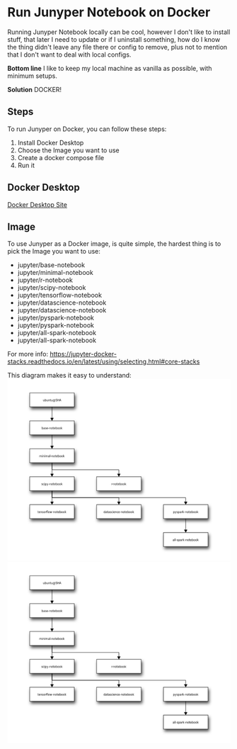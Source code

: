 # Run Junyper Notebook on Docker

Running Junyper Notebook locally can be cool, however I don't like to install stuff, that later I need to update or if I uninstall something, how do I know the thing didn't leave any file there or config to remove, plus not to mention that I don't want to deal with local configs.

**Bottom line** I like to keep my local machine as vanilla as possible, with minimum setups.

**Solution** DOCKER!

## Steps
To run Junyper on Docker, you can follow these steps:
1. Install Docker Desktop
1. Choose the Image you want to use
1. Create a docker compose file
1. Run it

## Docker Desktop
[Docker Desktop Site](https://www.docker.com/products/docker-desktop)

## Image
To use Junyper as a Docker image, is quite simple, the hardest thing is to pick the Image you want to use:

* jupyter/base-notebook
* jupyter/minimal-notebook
* jupyter/r-notebook
* jupyter/scipy-notebook
* jupyter/tensorflow-notebook
* jupyter/datascience-notebook
* jupyter/datascience-notebook
* jupyter/pyspark-notebook
* jupyter/pyspark-notebook
* jupyter/all-spark-notebook
* jupyter/all-spark-notebook

For more info: https://jupyter-docker-stacks.readthedocs.io/en/latest/using/selecting.html#core-stacks

This diagram makes it easy to understand:
![Image Relationships](./img/blockdiag.png)
![Image Relationships](./img/blockdiag.png)

